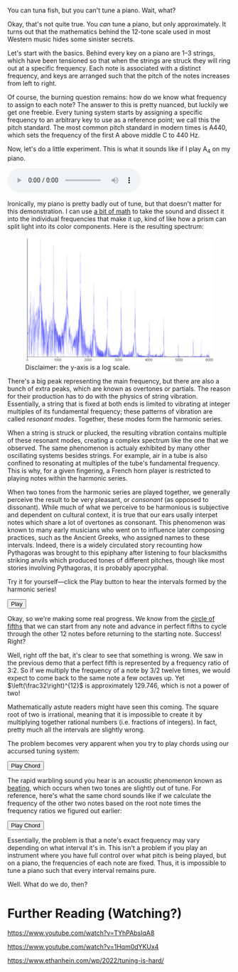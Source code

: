 You can tuna fish, but you can't tune a piano. Wait, what?

Okay, that's not quite true. You *can* tune a piano, but only approximately. It turns out that the mathematics behind the 12-tone scale used in most Western music hides some sinister secrets.

Let's start with the basics. Behind every key on a piano are 1&ndash;3 strings, which have been tensioned so that when the strings are struck they will ring out at a specific frequency. Each note is associated with a distinct frequency, and keys are arranged such that the pitch of the notes increases from left to right.

Of course, the burning question remains: how do we know what frequency to assign to each note? The answer to this is pretty nuanced, but luckily we get one freebie. Every tuning system starts by assigning a specific frequency to an arbitrary key to use as a reference point; we call this the pitch standard. The most common pitch standard in modern times is A440, which sets the frequency of the first A above middle C to 440 Hz.

Now, let's do a little experiment. This is what it sounds like if I play A<sub>4</sub> on my piano.

<audio controls src="a4.mp3"></audio>

Ironically, my piano is pretty badly out of tune, but that doesn't matter for this demonstration. I can use [a bit of math](https://en.wikipedia.org/wiki/Fourier_transform) to take the sound and dissect it into the individual frequencies that make it up, kind of like how a prism can split light into its color components. Here is the resulting spectrum:

<figure>
    <img src="spectrum.png" alt="spectral power distribution of piano note">
    <figcaption>Disclaimer: the y-axis is a log scale.</figcaption>
</figure>

There's a big peak representing the main frequency, but there are also a bunch of extra peaks, which are known as overtones or partials. The reason for their production has to do with the physics of string vibration. Essentially, a string that is fixed at both ends is limited to vibrating at integer multiples of its fundamental frequency; these patterns of vibration are called *resonant modes*. Together, these modes form the harmonic series.

When a string is struck or plucked, the resulting vibration contains multiple of these resonant modes, creating a complex spectrum like the one that we observed. The same phenomenon is actualy exhibited by many other oscillating systems besides strings. For example, air in a tube is also confined to resonating at multiples of the tube's fundamental frequency. This is why, for a given fingering, a French horn player is restricted to playing notes within the harmonic series. 

When two tones from the harmonic series are played together, we generally perceive the result to be very pleasant, or *consonant* (as opposed to dissonant). While much of what we perceive to be harmonious is subjective and dependent on cultural context, it is true that our ears usally interpet notes which share a lot of overtones as consonant. This phenomenon was known to many early musicians who went on to influence later composing practices, such as the Ancient Greeks, who assigned names to these intervals. Indeed, there is a widely circulated story recounting how Pythagoras was brought to this epiphany after listening to four blacksmiths striking anvils which produced tones of different pitches, though like most stories involving Pythagoras, it is probably apocryphal.

Try it for yourself&mdash;click the Play button to hear the intervals formed by the harmonic series!

<button onclick="play()">Play</button>

<canvas id="harmonics" width="640" height="500"></canvas>

<script src="main.js"></script>

Okay, so we're making some real progress. We know from the [circle of fifths](https://en.wikipedia.org/wiki/Circle_of_fifths) that we can start from any note and advance in perfect fifths to cycle through the other 12 notes before returning to the starting note. Success! Right?

Well, right off the bat, it's clear to see that something is wrong. We saw in the previous demo that a perfect fifth is represented by a frequency ratio of 3:2. So if we multiply the frequency of a note by 3/2 twelve times, we would expect to come back to the same note a few octaves up. Yet $\left(\frac32\right)^{12}$ is approximately $129.746$, which is not a power of two!

Mathematically astute readers might have seen this coming. The square root of two is irrational, meaning that it is impossible to create it by multiplying together rational numbers (i.e. fractions of integers). In fact, pretty much all the intervals are slightly wrong. 

The problem becomes very apparent when you try to play chords using our accursed tuning system:

<button onclick="playChordJust()">Play Chord</button>

The rapid warbling sound you hear is an acoustic phenomenon known as [beating](https://en.wikipedia.org/wiki/Beat_(acoustics)), which occurs when two tones are slightly out of tune. For reference, here's what the same chord sounds like if we calculate the frequency of the other two notes based on the root note times the frequency ratios we figured out earlier:

<button onclick="playChordPerfect()">Play Chord</button>

Essentially, the problem is that a note's exact frequency may vary depending on what interval it's in. This isn't a problem if you play an instrument where you have full control over what pitch is being played, but on a piano, the frequencies of each note are fixed. Thus, it is impossible to tune a piano such that every interval remains pure. 

Well. What do we do, then?

# Further Reading (Watching?)

https://www.youtube.com/watch?v=TYhPAbsIqA8

https://www.youtube.com/watch?v=1Hqm0dYKUx4

https://www.ethanhein.com/wp/2022/tuning-is-hard/